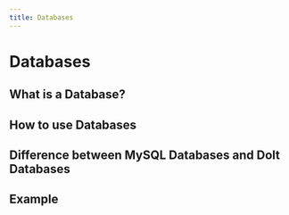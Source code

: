 ```yaml
---
title: Databases
---
```


# Databases

## What is a Database?



## How to use Databases



## Difference between MySQL Databases and Dolt Databases



## Example


